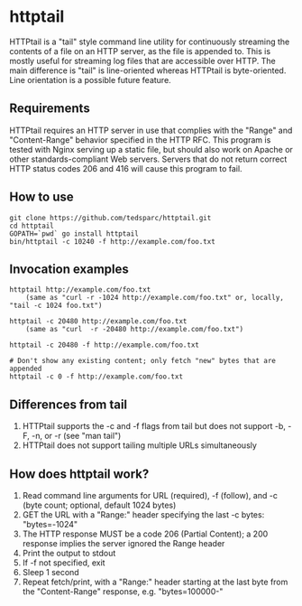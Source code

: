 httptail
========

HTTPtail is a "tail" style command line utility for continuously streaming the contents of a file on an HTTP server, as the file is appended to.  This is mostly useful for streaming log files that are accessible over HTTP.  The main difference is "tail" is line-oriented whereas HTTPtail is byte-oriented.  Line orientation is a possible future feature.

Requirements
---
HTTPtail requires an HTTP server in use that complies with the "Range" and "Content-Range" behavior specified in the HTTP RFC.  This program is tested with Nginx serving up a static file, but should also work on Apache or other standards-compliant Web servers.  Servers that do not return correct HTTP status codes 206 and 416 will cause this program to fail.

How to use
---
    git clone https://github.com/tedsparc/httptail.git
    cd httptail
    GOPATH=`pwd` go install httptail
    bin/httptail -c 10240 -f http://example.com/foo.txt

Invocation examples
---
    httptail http://example.com/foo.txt
        (same as "curl -r -1024 http://example.com/foo.txt" or, locally, "tail -c 1024 foo.txt")

    httptail -c 20480 http://example.com/foo.txt
        (same as "curl  -r -20480 http://example.com/foo.txt")

    httptail -c 20480 -f http://example.com/foo.txt

    # Don't show any existing content; only fetch "new" bytes that are appended
    httptail -c 0 -f http://example.com/foo.txt

Differences from tail
---
1. HTTPtail supports the -c and -f flags from tail but does not support -b, -F, -n, or -r (see "man tail")
1. HTTPtail does not support tailing multiple URLs simultaneously

How does httptail work?
---

1. Read command line arguments for URL (required), -f (follow), and -c (byte count; optional, default 1024 bytes)
1. GET the URL with a "Range:" header specifying the last -c bytes: "bytes=-1024"
1. The HTTP response MUST be a code 206 (Partial Content); a 200 response implies the server ignored the Range header
1. Print the output to stdout
1. If -f not specified, exit
1. Sleep 1 second
1. Repeat fetch/print, with a "Range:" header starting at the last byte from the "Content-Range" response, e.g.  "bytes=100000-"
